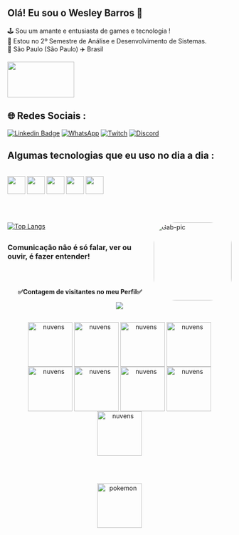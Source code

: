 ## Olá! Eu sou o Wesley Barros 🤖

🕹️ Sou um amante e entusiasta de games e tecnologia ! <br>
💬 Estou no 2º Semestre de Análise e Desenvolvimento de Sistemas.<br>
🏡 São Paulo (São Paulo) ✈️ Brasil <br>

<img align="center" height="80" width="150" src="https://media.tenor.com/S4xlGgkcxmIAAAAi/lee-sin.gif"><br>

## <!-- quem sou eu? -->

## 🌐 Redes Sociais :
[![Linkedin Badge](https://img.shields.io/badge/LinkedIn-0077B5?style=for-the-badge&logo=linkedin&logoColor=white&link=https://https://www.linkedin.com/in/wesley-barros/)](https://www.linkedin.com/in/wesley-barros/)
[![WhatsApp](https://img.shields.io/badge/WhatsApp-25D366?style=for-the-badge&logo=whatsapp&logoColor=white)](https://wa.me/+5511970127203)
[![Twitch](https://img.shields.io/badge/Twitch-9146FF?style=for-the-badge&logo=twitch&logoColor=white)](https://twitch.tv/wesleyalm)
[![Discord](https://img.shields.io/badge/Discord-7289DA?style=for-the-badge&logo=discord&logoColor=white)](https://discord.com/channels/@me)

## <!-- rede sociais -->

## Algumas tecnologias que eu uso no dia a dia :

<div style="display: inline_block"><br>
  <img align="center"  height="40" width="40" src="https://cdn.jsdelivr.net/gh/devicons/devicon/icons/javascript/javascript-original.svg"/>
  <img align="center"  height="40" width="40" src="https://cdn.jsdelivr.net/gh/devicons/devicon/icons/html5/html5-original.svg" />
  <img align="center" height="40" width="40" src="https://cdn.jsdelivr.net/gh/devicons/devicon/icons/css3/css3-original.svg" />
  <img align="center" height="40" width="40" src="https://cdn.jsdelivr.net/gh/devicons/devicon/icons/vscode/vscode-original.svg" />
  <img align="center" height="40" width="40" src="https://cdn.jsdelivr.net/gh/devicons/devicon/icons/git/git-original.svg" />
</div>
<br><br>

## <!-- tecnoligia do meu dia a dia -->

<img align="right" alt="Gab-pic" height="175" style="border-radius:50px;" src="https://raw.githubusercontent.com/abhisheknaiidu/abhisheknaiidu/master/code.gif">

[![Top Langs](https://github-readme-stats.vercel.app/api/top-langs/?username=wesleybarross&layout=compact)](https://github.com/wesleybarross/github-readme-stats)

## <!-- estatisticas -->
          
### Comunicação não é só falar, ver ou ouvir, é fazer entender!
## <!-- frase -->

<div align="center">
<br><p align="centre"><b>✅Contagem de visitantes no meu Perfil✅</b></p>
<p align="center"><img align="center" src="https://profile-counter.glitch.me/{wesleybarross/count.svg" /></p>

## <!-- contagem de visita do perfil -->

 <div align='center'>
   <img align='center' alt="nuvens" src="https://media.giphy.com/media/K7o9FdCoDnwEo/giphy.gif" width="100">
   <img align='center' alt="nuvens" src="https://media.giphy.com/media/K7o9FdCoDnwEo/giphy.gif" width="100">
   <img align='center' alt="nuvens" src="https://media.giphy.com/media/K7o9FdCoDnwEo/giphy.gif" width="100">
   <img align='center' alt="nuvens" src="https://media.giphy.com/media/K7o9FdCoDnwEo/giphy.gif" width="100">
   <img align='center' alt="nuvens" src="https://media.giphy.com/media/K7o9FdCoDnwEo/giphy.gif" width="100">
   <img align='center' alt="nuvens" src="https://media.giphy.com/media/K7o9FdCoDnwEo/giphy.gif" width="100">
   <img align='center' alt="nuvens" src="https://media.giphy.com/media/K7o9FdCoDnwEo/giphy.gif" width="100">
   <img align='center' alt="nuvens" src="https://media.giphy.com/media/K7o9FdCoDnwEo/giphy.gif" width="100">
   <img align='center' alt="nuvens" src="https://media.giphy.com/media/K7o9FdCoDnwEo/giphy.gif" width="100">
   </div>

   <br></br>
   <div>
   <img align='center' alt="pokemon" src="https://media.giphy.com/media/TZco470UACpNK/giphy.gif" width="100">
   </div>
   </div>
   
 ##  <!-- finalização nuvens pokemon -->
   <body>
